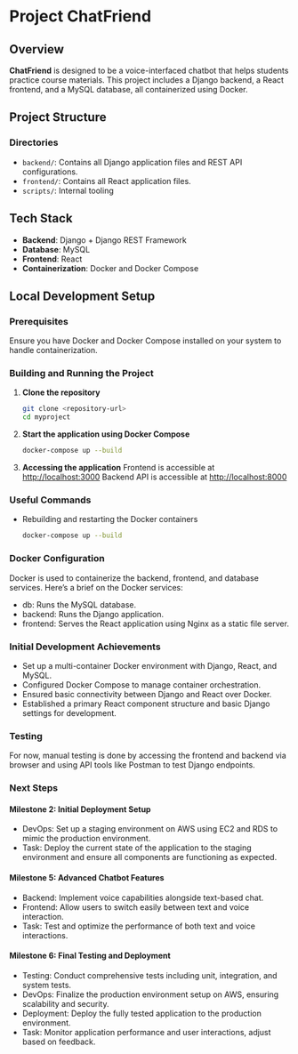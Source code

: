 # Project ChatFriend

## Overview

**ChatFriend** is designed to be a voice-interfaced chatbot that helps students practice course materials. This project includes a Django backend, a React frontend, and a MySQL database, all containerized using Docker.

## Project Structure

### Directories

- `backend/`: Contains all Django application files and REST API configurations.
- `frontend/`: Contains all React application files.
- `scripts/`: Internal tooling

## Tech Stack

- **Backend**: Django + Django REST Framework
- **Database**: MySQL
- **Frontend**: React
- **Containerization**: Docker and Docker Compose

## Local Development Setup

### Prerequisites

Ensure you have Docker and Docker Compose installed on your system to handle containerization.

### Building and Running the Project

1. **Clone the repository**

   ```bash
   git clone <repository-url>
   cd myproject

2. **Start the application using Docker Compose**

    ```bash
    docker-compose up --build

3. **Accessing the application**
Frontend is accessible at <http://localhost:3000>
Backend API is accessible at <http://localhost:8000>

### Useful Commands

- Rebuilding and restarting the Docker containers

    ```bash
    docker-compose up --build

### Docker Configuration

Docker is used to containerize the backend, frontend, and database services. Here’s a brief on the Docker services:

- db: Runs the MySQL database.
- backend: Runs the Django application.
- frontend: Serves the React application using Nginx as a static file server.

### Initial Development Achievements

- Set up a multi-container Docker environment with Django, React, and MySQL.
- Configured Docker Compose to manage container orchestration.
- Ensured basic connectivity between Django and React over Docker.
- Established a primary React component structure and basic Django settings for development.

### Testing

For now, manual testing is done by accessing the frontend and backend via browser and using API tools like Postman to test Django endpoints.

### Next Steps

#### Milestone 2: Initial Deployment Setup

- DevOps: Set up a staging environment on AWS using EC2 and RDS to mimic the production environment.
- Task: Deploy the current state of the application to the staging environment and ensure all components are functioning as expected.

#### Milestone 5: Advanced Chatbot Features

- Backend: Implement voice capabilities alongside text-based chat.
- Frontend: Allow users to switch easily between text and voice interaction.
- Task: Test and optimize the performance of both text and voice interactions.

#### Milestone 6: Final Testing and Deployment

- Testing: Conduct comprehensive tests including unit, integration, and system tests.
- DevOps: Finalize the production environment setup on AWS, ensuring scalability and security.
- Deployment: Deploy the fully tested application to the production environment.
- Task: Monitor application performance and user interactions, adjust based on feedback.
